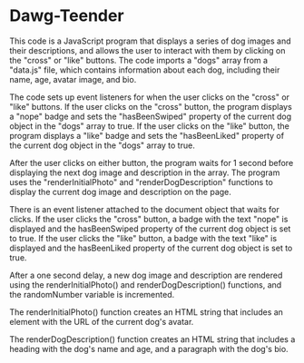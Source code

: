 # Dawg-Teender
This code is a JavaScript program that displays a series of dog images and their descriptions, and allows the user to interact with them by clicking on the "cross" or "like" buttons.
The code imports a "dogs" array from a "data.js" file, which contains information about each dog, including their name, age, avatar image, and bio.

The code sets up event listeners for when the user clicks on the "cross" or "like" buttons. If the user clicks on the "cross" button, the program displays a "nope" badge and sets the "hasBeenSwiped" property of the current dog object in the "dogs" array to true. If the user clicks on the "like" button, the program displays a "like" badge and sets the "hasBeenLiked" property of the current dog object in the "dogs" array to true.

After the user clicks on either button, the program waits for 1 second before displaying the next dog image and description in the array. The program uses the "renderInitialPhoto" and "renderDogDescription" functions to display the current dog image and description on the page.

There is an event listener attached to the document object that waits for clicks. If the user clicks the "cross" button, a badge with the text "nope" is displayed and the hasBeenSwiped property of the current dog object is set to true. If the user clicks the "like" button, a badge with the text "like" is displayed and the hasBeenLiked property of the current dog object is set to true.

After a one second delay, a new dog image and description are rendered using the renderInitialPhoto() and renderDogDescription() functions, and the randomNumber variable is incremented.

The renderInitialPhoto() function creates an HTML string that includes an <img> element with the URL of the current dog's avatar.

The renderDogDescription() function creates an HTML string that includes a heading with the dog's name and age, and a paragraph with the dog's bio.
